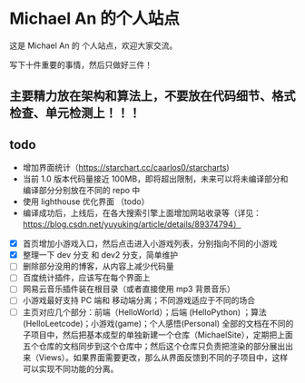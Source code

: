 # Michael An 的个人站点

这是 Michael An 的 个人站点，欢迎大家交流。

写下十件重要的事情，然后只做好三件！

## 主要精力放在架构和算法上，不要放在代码细节、格式检查、单元检测上！！！

## todo

- 增加界面统计（https://starchart.cc/caarlos0/starcharts)
- 当前 1.0 版本代码量接近 100MB，即将超出限制，未来可以将未编译部分和编译部分分别放在不同的 repo 中
- 使用 lighthouse 优化界面 （todo）
- 编译成功后，上线后，在各大搜索引擎上面增加网站收录等（详见：https://blog.csdn.net/yuyuking/article/details/89374794）
- [x] 首页增加小游戏入口，然后点击进入小游戏列表，分别指向不同的小游戏
- [x] 整理一下 dev 分支 和 dev2 分支，简单维护
- [ ] 删除部分没用的博客，从内容上减少代码量
- [ ] 百度统计插件，应该写在每个界面上
- [ ] 网易云音乐插件装在根目录（或者直接使用 mp3 背景音乐）
- [ ] 小游戏最好支持 PC 端和 移动端分离；不同游戏适应于不同的场合
- [ ] 主页对应几个部分：前端（HelloWorld）；后端 (HelloPython) ；算法(HelloLeetcode)；小游戏(game)；个人感悟(Personal) 全部的文档在不同的子项目中，然后把基本成型的单独新建一个仓库（MichaelSite），定期把上面五个仓库的文档同步到这个仓库中；然后这个仓库只负责把渲染的部分展出出来（Views）。如果界面需要更改，那么从界面反馈到不同的子项目中，这样可以实现不同功能的分离。
